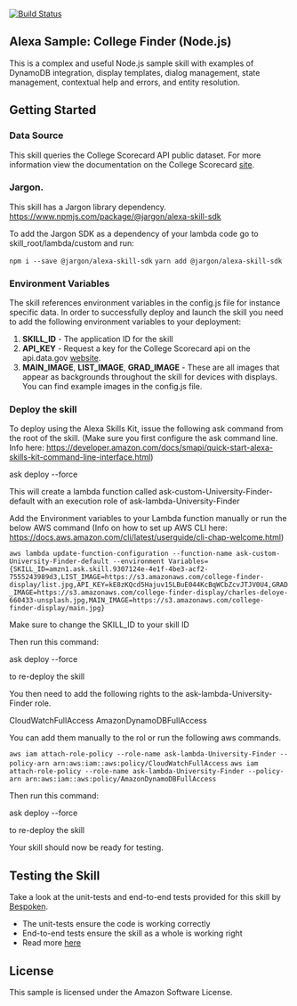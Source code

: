 [![Build Status](https://travis-ci.org/alexa/skill-sample-nodejs-college-finder.svg?branch=master)](https://travis-ci.org/alexa/skill-sample-nodejs-college-finder)

## Alexa Sample: College Finder (Node.js)

This is a complex and useful Node.js sample skill with examples of DynamoDB integration, display templates, dialog management, state management, contextual help and errors, and entity resolution.

## Getting Started

### Data Source
This skill queries the College Scorecard API public dataset. For more information view the documentation on the College Scorecard [site](https://collegescorecard.ed.gov/data/documentation/). 

### Jargon.

This skill has a Jargon library dependency. https://www.npmjs.com/package/@jargon/alexa-skill-sdk

To add the Jargon SDK as a dependency of your lambda code go to skill_root/lambda/custom and run:

`npm i --save @jargon/alexa-skill-sdk`
`yarn add @jargon/alexa-skill-sdk`

### Environment Variables

The skill references environment variables in the config.js file for instance specific data. In order to successfully deploy and launch the skill you need to add the following environment variables to your deployment:

1. **SKILL_ID** - The application ID for the skill
2. **API_KEY** - Request a key for the College Scorecard api on the api.data.gov [website](https://api.data.gov/signup/). 
3. **MAIN_IMAGE**, **LIST_IMAGE**, **GRAD_IMAGE** - These are all images that appear as backgrounds throughout the skill for devices with displays. You can find example images in the config.js file. 

### Deploy the skill

To deploy using the Alexa Skills Kit, issue the following ask command from the root of the skill. (Make sure you first configure the ask command line. Info here: https://developer.amazon.com/docs/smapi/quick-start-alexa-skills-kit-command-line-interface.html)

ask deploy --force

This will create a lambda function called ask-custom-University-Finder-default with an execution role of ask-lambda-University-Finder

Add the Environment variables to your Lambda function manually or run the below AWS command (Info on how to set up AWS CLI here: https://docs.aws.amazon.com/cli/latest/userguide/cli-chap-welcome.html)

`aws lambda update-function-configuration --function-name ask-custom-University-Finder-default --environment Variables={SKILL_ID=amzn1.ask.skill.9307124e-4e1f-4be3-acf2-7555243989d3,LIST_IMAGE=https://s3.amazonaws.com/college-finder-display/list.jpg,API_KEY=kE8zKQcd5Hajuv15LBuE044KcBqWCbZcvJTJV0U4,GRAD_IMAGE=https://s3.amazonaws.com/college-finder-display/charles-deloye-660433-unsplash.jpg,MAIN_IMAGE=https://s3.amazonaws.com/college-finder-display/main.jpg}`

Make sure to change the SKILL_ID to your skill ID

Then run this command:

ask deploy --force

to re-deploy the skill

You then need to add the following rights to the ask-lambda-University-Finder role. 

CloudWatchFullAccess
AmazonDynamoDBFullAccess

You can add them manually to the rol or run the following aws commands. 

`aws iam attach-role-policy --role-name ask-lambda-University-Finder --policy-arn arn:aws:iam::aws:policy/CloudWatchFullAccess`
`aws iam attach-role-policy --role-name ask-lambda-University-Finder --policy-arn arn:aws:iam::aws:policy/AmazonDynamoDBFullAccess`

Then run this command:

ask deploy --force

to re-deploy the skill

Your skill should now be ready for testing.


## Testing the Skill

Take a look at the unit-tests and end-to-end tests provided for this skill by [Bespoken](https://bespoken.io). 

* The unit-tests ensure the code is working correctly
* End-to-end tests ensure the skill as a whole is working right
* Read more [here](/test)

## License

This sample is licensed under the Amazon Software License.
